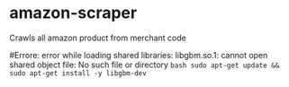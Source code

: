 # amazon-scraper
Crawls all amazon product from merchant code



#Errore: 
error while loading shared libraries: libgbm.so.1: cannot open shared object file: No such file or directory
    ```bash
        sudo apt-get update &&
        sudo apt-get install -y libgbm-dev
    ```